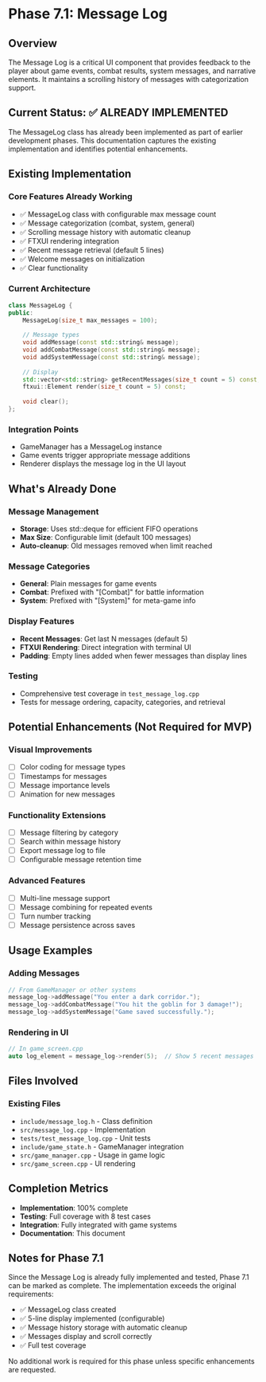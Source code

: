# Phase 7.1: Message Log

## Overview
The Message Log is a critical UI component that provides feedback to the player about game events, combat results, system messages, and narrative elements. It maintains a scrolling history of messages with categorization support.

## Current Status: ✅ ALREADY IMPLEMENTED

The MessageLog class has already been implemented as part of earlier development phases. This documentation captures the existing implementation and identifies potential enhancements.

## Existing Implementation

### Core Features Already Working
- ✅ MessageLog class with configurable max message count
- ✅ Message categorization (combat, system, general)
- ✅ Scrolling message history with automatic cleanup
- ✅ FTXUI rendering integration
- ✅ Recent message retrieval (default 5 lines)
- ✅ Welcome messages on initialization
- ✅ Clear functionality

### Current Architecture

```cpp
class MessageLog {
public:
    MessageLog(size_t max_messages = 100);
    
    // Message types
    void addMessage(const std::string& message);
    void addCombatMessage(const std::string& message);
    void addSystemMessage(const std::string& message);
    
    // Display
    std::vector<std::string> getRecentMessages(size_t count = 5) const;
    ftxui::Element render(size_t count = 5) const;
    
    void clear();
};
```

### Integration Points
- GameManager has a MessageLog instance
- Game events trigger appropriate message additions
- Renderer displays the message log in the UI layout

## What's Already Done

### Message Management
- **Storage**: Uses std::deque for efficient FIFO operations
- **Max Size**: Configurable limit (default 100 messages)
- **Auto-cleanup**: Old messages removed when limit reached

### Message Categories
- **General**: Plain messages for game events
- **Combat**: Prefixed with "[Combat]" for battle information
- **System**: Prefixed with "[System]" for meta-game info

### Display Features
- **Recent Messages**: Get last N messages (default 5)
- **FTXUI Rendering**: Direct integration with terminal UI
- **Padding**: Empty lines added when fewer messages than display lines

### Testing
- Comprehensive test coverage in `test_message_log.cpp`
- Tests for message ordering, capacity, categories, and retrieval

## Potential Enhancements (Not Required for MVP)

### Visual Improvements
- [ ] Color coding for message types
- [ ] Timestamps for messages
- [ ] Message importance levels
- [ ] Animation for new messages

### Functionality Extensions
- [ ] Message filtering by category
- [ ] Search within message history
- [ ] Export message log to file
- [ ] Configurable message retention time

### Advanced Features
- [ ] Multi-line message support
- [ ] Message combining for repeated events
- [ ] Turn number tracking
- [ ] Message persistence across saves

## Usage Examples

### Adding Messages
```cpp
// From GameManager or other systems
message_log->addMessage("You enter a dark corridor.");
message_log->addCombatMessage("You hit the goblin for 3 damage!");
message_log->addSystemMessage("Game saved successfully.");
```

### Rendering in UI
```cpp
// In game_screen.cpp
auto log_element = message_log->render(5);  // Show 5 recent messages
```

## Files Involved

### Existing Files
- `include/message_log.h` - Class definition
- `src/message_log.cpp` - Implementation
- `tests/test_message_log.cpp` - Unit tests
- `include/game_state.h` - GameManager integration
- `src/game_manager.cpp` - Usage in game logic
- `src/game_screen.cpp` - UI rendering

## Completion Metrics
- **Implementation**: 100% complete
- **Testing**: Full coverage with 8 test cases
- **Integration**: Fully integrated with game systems
- **Documentation**: This document

## Notes for Phase 7.1

Since the Message Log is already fully implemented and tested, Phase 7.1 can be marked as complete. The implementation exceeds the original requirements:

- ✅ MessageLog class created
- ✅ 5-line display implemented (configurable)
- ✅ Message history storage with automatic cleanup
- ✅ Messages display and scroll correctly
- ✅ Full test coverage

No additional work is required for this phase unless specific enhancements are requested.